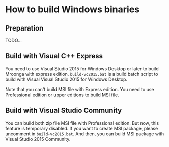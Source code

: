# How to build Windows binaries

## Preparation

TODO...

## Build with Visual C++ Express

You need to use Visual Studio 2015 for Windows Desktop or later to build Mroonga with express
edition. `build-vc2015.bat` is a build batch script to build with
Visual Visual Studio 2015 for Windows Desktop.

Note that you can't build MSI file with Express edition. You need to
use Professional edition or upper editions to build MSI file.

## Build with Visual Studio Community

You can build both zip file MSI file with Professional edition.
But now, this feature is temporary disabled.
If you want to create MSI package, please uncomment in `build-vc2015.bat`.
And then, you can build MSI package with Visual Studio 2015 Community.
